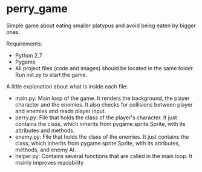 # perry_game
Simple game about eating smaller platypus and avoid being eaten by bigger ones.

Requirements:
- Python 2.7
- Pygame
- All project files (code and images) should be located in the same folder. Run init.py to start the game.

A little explanation about what is inside each file:
- main.py: Main loop of the game. It renders the background, the player character and the enemies. It also checks for collisions between player and enemies and reads player input.
- perry.py: File that holds the class of the player's character. It just contains the class, which inherits from pygame.sprite.Sprite, with its attributes and methods.
- enemy.py: File that holds the class of the enemies. It just contains the class, which inherits from pygame.sprite.Sprite, with its attributes, methods, and enemy AI.
- helper.py: Contains several functions that are called in the main loop. It mainly improves readability 
